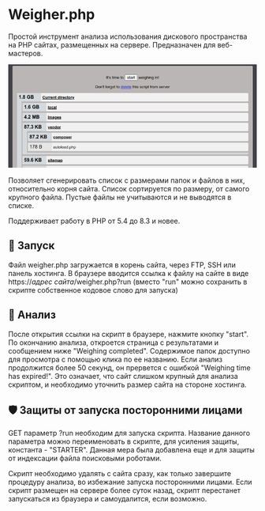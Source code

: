 # Weigher.php
Простой инструмент анализа использования дискового пространства на PHP сайтах, размещенных на сервере. Предназначен для веб-мастеров.

<p align="center">
  <img src="screenshot.png">
</p>

Позволяет сгенерировать список с размерами папок и файлов в них, относительно корня сайта. Список сортируется по размеру, от самого крупного файла. Пустые файлы не учитываются и не выводятся в списке.

Поддерживает работу в PHP от 5.4 до 8.3 и новее.

## 🚀 Запуск
Файл weigher.php загружается в корень сайта, через FTP, SSH или панель хостинга. В браузере вводится ссылка к файлу на сайте в виде https://*адрес сайта*/weigher.php?run (вместо "run" можно сохранить в скрипте собственное кодовое слово для запуска)

## 🔎 Анализ
После открытия ссылки на скрипт в браузере, нажмите кнопку "start". По окончанию анализа, откроется страница с результатами и сообщением ниже "Weighing completed". Содержимое папок доступно для просмотра с помощью клика по ее названию. Если анализ продолжится более 50 секунд, он прервется с ошибкой "Weighing time has expired!". Это означает, что сайт слишком крупный для анализа скриптом, и необходимо уточнить размер сайта на стороне хостинга.

## 🛡️ Защиты от запуска посторонними лицами
GET параметр ?run необходим для запуска скрипта. Название данного параметра можно переименовать в скрипте, для усиления защиты, константа - "STARTER". Данная мера была добавлена еще и для защиты от индексации файла поисковыми роботами.

Скрипт необходимо удалять с сайта сразу, как только завершите процедуру анализа, во избежание запуска посторонними лицами. Если скрипт размещен на сервере более суток назад, скрипт перестанет запускаться из браузера и самоудалится, если возможно.
